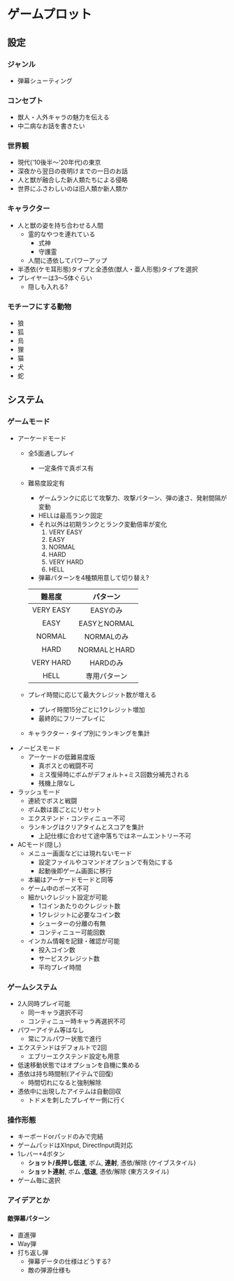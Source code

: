 # ゲームプロット
## 設定
### ジャンル
* 弾幕シューティング
### コンセプト
* 獣人・人外キャラの魅力を伝える
* 中二病なお話を書きたい
### 世界観
* 現代('10後半～'20年代)の東京
* 深夜から翌日の夜明けまでの一日のお話
* 人と獣が融合した新人類たちによる侵略
* 世界にふさわしいのは旧人類か新人類か
### キャラクター
* 人と獣の姿を持ち合わせる人間
	- 霊的なやつを連れている
		- 式神
		- 守護霊
	- 人間に憑依してパワーアップ
* 半憑依(ケモ耳形態)タイプと全憑依(獣人・亜人形態)タイプを選択
* プレイヤーは3～5体ぐらい
	- 隠しも入れる?
### モチーフにする動物
* 狼
* 狐
* 烏
* 狸
* 猫
* 犬
* 蛇
## システム
### ゲームモード
* アーケードモード
	- 全5面通しプレイ
		- 一定条件で真ボス有
	- 難易度設定有
		- ゲームランクに応じて攻撃力、攻撃パターン、弾の速さ、発射間隔が変動
		- HELLは最高ランク固定
		- それ以外は初期ランクとランク変動倍率が変化
			1. VERY EASY
			1. EASY
			1. NORMAL
			1. HARD
			1. VERY HARD
			1. HELL
		- 弾幕パターンを4種類用意して切り替え?
		
		| 難易度 | パターン |
		| :------------: | :------------: |
		| VERY EASY | EASYのみ |
		| EASY | EASYとNORMAL |
		| NORMAL | NORMALのみ |
		| HARD | NORMALとHARD |
		| VERY HARD | HARDのみ |
		| HELL | 専用パターン |

	- プレイ時間に応じて最大クレジット数が増える
		- プレイ時間15分ごとに1クレジット増加
		- 最終的にフリープレイに
	- キャラクター・タイプ別にランキングを集計
* ノービスモード
	- アーケードの低難易度版
		- 真ボスとの戦闘不可
		- ミス復帰時にボムがデフォルト+ミス回数分補充される
		- 残機上限なし
* ラッシュモード
	- 連続でボスと戦闘
	- ボム数は面ごとにリセット
	- エクステンド・コンティニュー不可
	- ランキングはクリアタイムとスコアを集計
		- 上記仕様に合わせて途中落ちではネームエントリー不可
* ACモード(隠し)
	- メニュー画面などには現れないモード
		- 設定ファイルやコマンドオプションで有効にする
		- 起動後即ゲーム画面に移行
	- 本編はアーケードモードと同等
	- ゲーム中のポーズ不可
	- 細かいクレジット設定が可能
		- 1コインあたりのクレジット数
		- 1クレジットに必要なコイン数
		- シューターの分離の有無
		- コンティニュー可能回数
	- インカム情報を記録・確認が可能
		- 投入コイン数
		- サービスクレジット数
		- 平均プレイ時間
### ゲームシステム
* 2人同時プレイ可能
	- 同一キャラ選択不可
	- コンティニュー時キャラ再選択不可
* パワーアイテム等はなし
	- 常にフルパワー状態で進行
* エクステンドはデフォルトで2回
	- エブリーエクステンド設定も用意
* 低速移動状態ではオプションを自機に集める
* 憑依は持ち時間制(アイテムで回復)
	- 時間切れになると強制解除
* 憑依中に出現したアイテムは自動回収
	- トドメを刺したプレイヤー側に行く
### 操作形態
* キーボードorパッドのみで完結
* ゲームパッドはXInput, DirectInput両対応
* 1レバー+4ボタン
	- **ショット/長押し低速**, ボム, **連射**, 憑依/解除 (ケイブスタイル)
	- **ショット連射**, ボム ,**低速**, 憑依/解除 (東方スタイル)
* ゲーム毎に選択
### アイデアとか
#### 敵弾幕パターン
* 直進弾
* Way弾
* 打ち返し弾
	- 弾幕データの仕様はどうする?
	- 敵の弾源仕様も